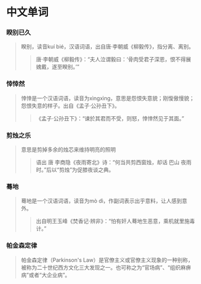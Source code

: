 # 中文单词
### 睽别已久
> 睽别，读音kuí bié，汉语词语，出自唐·李朝威《柳毅传》，指分离、离别。
> >唐·李朝威《柳毅传》：“夫人泣谓毅曰：‘骨肉受君子深恩，恨不得展媿戴，遂至睽别。’”

### 悻悻然
> 悻悻是一个汉语词语，读音为xìngxìng，意思是怨恨失意貌；刚愎傲慢貌；怨恨失意的样子。出自《孟子·公孙丑下》。
>> 《孟子·公孙丑下》：“谏於其君而不受，则怒，悻悻然见于其面。”

### 剪烛之乐
> 意思是剪掉多余的烛芯来维持明亮的照明
> >语出 唐 李商隐《夜雨寄北》诗：“何当共剪西窗烛，却话 巴山 夜雨时。”后以“剪烛”为促膝夜谈之典。

### 蓦地
> 蓦地是一个汉语词语，读音为mò dì，作副词表示出乎意料，让人感到意外。
> >出自明王玉峰《焚香记·辨非》：“怕有奸人蓦地生恶意，乘机就里施毒计。”

### 帕金森定律
> 帕金森定律（Parkinson's Law）是官僚主义或官僚主义现象的一种别称，被称为二十世纪西方文化三大发现之一。也可称之为“官场病”、“组织麻痹病”或者“大企业病”。
